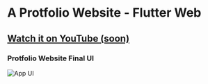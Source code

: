 # A Protfolio Website - Flutter Web

## [Watch it on YouTube (soon)](#)



### Protfolio Website Final UI

![App UI](/intro.gif)
